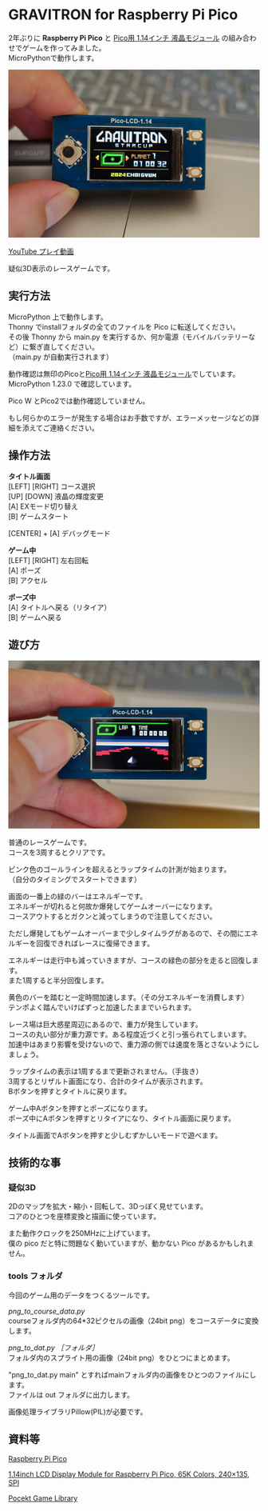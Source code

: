 # GRAVITRON for Raspberry Pi Pico

2年ぶりに **Raspberry Pi Pico** と [Pico用 1.14インチ 液晶モジュール](https://www.waveshare.com/pico-lcd-1.14.htm) の組み合わせでゲームを作ってみました。  
MicroPythonで動作します。  

![スクリーンショット1](/images/gravitron01.jpg)  

[YouTube プレイ動画](https://youtu.be/1ij3TVLHCsQ)  

疑似3D表示のレースゲームです。


## 実行方法

MicroPython 上で動作します。  
Thonny でinstallフォルダの全てのファイルを Pico に転送してください。  
その後 Thonny から main.py を実行するか、何か電源（モバイルバッテリーなど）に繋ぎ直してください。  
（main.py が自動実行されます）  

動作確認は無印のPicoと[Pico用 1.14インチ 液晶モジュール](https://www.waveshare.com/pico-lcd-1.14.htm)でしています。  
MicroPython 1.23.0 で確認しています。  

Pico W とPico2では動作確認していません。  

もし何らかのエラーが発生する場合はお手数ですが、エラーメッセージなどの詳細を添えてご連絡ください。  


## 操作方法

**タイトル画面**  
 [LEFT] [RIGHT] コース選択  
 [UP] [DOWN] 液晶の輝度変更  
 [A] EXモード切り替え  
 [B] ゲームスタート  

 [CENTER] + [A] デバッグモード

**ゲーム中**  
 [LEFT] [RIGHT] 左右回転  
 [A] ポーズ  
 [B] アクセル  

**ポーズ中**  
 [A] タイトルへ戻る（リタイア）  
 [B] ゲームへ戻る  



## 遊び方

![スクリーンショット1](/images/gravitron02.jpg)  

普通のレースゲームです。  
コースを3周するとクリアです。  

ピンク色のゴールラインを超えるとラップタイムの計測が始まります。  
（自分のタイミングでスタートできます）  


画面の一番上の緑のバーはエネルギーです。  
エネルギーが切れると何故か爆発してゲームオーバーになります。  
コースアウトするとガクンと減ってしまうので注意してください。  

ただし爆発してもゲームオーバーまで少しタイムラグがあるので、その間にエネルギーを回復できればレースに復帰できます。  

エネルギーは走行中も減っていきますが、コースの緑色の部分を走ると回復します。  
また1周すると半分回復します。  


黄色のバーを踏むと一定時間加速します。（その分エネルギーを消費します）  
テンポよく踏んでいけばずっと加速したままでいられます。  


レース場は巨大惑星周辺にあるので、重力が発生しています。  
コースの丸い部分が重力源です。ある程度近づくと引っ張られてしまいます。  
加速中はあまり影響を受けないので、重力源の側では速度を落とさないようにしましょう。  


ラップタイムの表示は1周するまで更新されません。（手抜き）  
3周するとリザルト画面になり、合計のタイムが表示されます。  
Bボタンを押すとタイトルに戻ります。  


ゲーム中Aボタンを押すとポーズになります。  
ポーズ中にAボタンを押すとリタイアになり、タイトル画面に戻ります。  

タイトル画面でAボタンを押すと少しむずかしいモードで遊べます。  


## 技術的な事

### 疑似3D

2Dのマップを拡大・縮小・回転して、3Dっぽく見せています。  
コアのひとつを座標変換と描画に使っています。  

また動作クロックを250MHzに上げています。  
僕の pico だと特に問題なく動いていますが、動かない Pico があるかもしれません。  

### tools フォルダ

今回のゲーム用のデータをつくるツールです。  

*png_to_course_data.py*  
 courseフォルダ内の64*32ピクセルの画像（24bit png）をコースデータに変換します。  

*png_to_dat.py ［フォルダ］*  
 フォルダ内のスプライト用の画像（24bit png）をひとつにまとめます。  

"png_to_dat.py main" とすればmainフォルダ内の画像をひとつのファイルにします。  
ファイルは out フォルダに出力します。  

画像処理ライブラリPillow(PIL)が必要です。  


## 資料等

[Raspberry Pi Pico](https://www.raspberrypi.com/products/raspberry-pi-pico/)

[1.14inch LCD Display Module for Raspberry Pi Pico, 65K Colors, 240×135, SPI](https://www.waveshare.com/pico-lcd-1.14.htm)

[Pocekt Game Library](https://pocketgame.ddns.net)